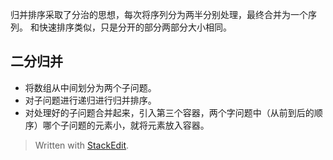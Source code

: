 归并排序采取了分治的思想，每次将序列分为两半分别处理，最终合并为一个序列。
和快速排序类似，只是分开的部分两部分大小相同。
## 二分归并
- 将数组从中间划分为两个子问题。
- 对子问题进行递归进行归并排序。
- 对处理好的子问题合并起来，引入第三个容器，两个字问题中（从前到后的顺序）哪个子问题的元素小，就将元素放入容器。
> Written with [StackEdit](https://stackedit.io/).
<!--stackedit_data:
eyJoaXN0b3J5IjpbMjg3MDg3NTI0LC0xNjU3NTE2MTUyXX0=
-->